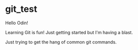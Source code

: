 # git_test

Hello Odin!

Learning Git is fun! Just getting started but I'm having a blast.

Just trying to get the hang of common git commands.